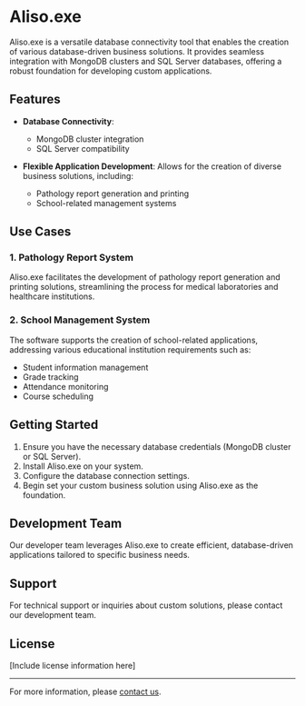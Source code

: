 # Aliso.exe

Aliso.exe is a versatile database connectivity tool that enables the creation of various database-driven business solutions. It provides seamless integration with MongoDB clusters and SQL Server databases, offering a robust foundation for developing custom applications.

## Features

- **Database Connectivity**: 
  - MongoDB cluster integration
  - SQL Server compatibility

- **Flexible Application Development**: Allows for the creation of diverse business solutions, including:
  - Pathology report generation and printing
  - School-related management systems

## Use Cases

### 1. Pathology Report System

Aliso.exe facilitates the development of pathology report generation and printing solutions, streamlining the process for medical laboratories and healthcare institutions.

### 2. School Management System

The software supports the creation of school-related applications, addressing various educational institution requirements such as:
- Student information management
- Grade tracking
- Attendance monitoring
- Course scheduling

## Getting Started

1. Ensure you have the necessary database credentials (MongoDB cluster or SQL Server).
2. Install Aliso.exe on your system.
3. Configure the database connection settings.
4. Begin set your custom business solution using Aliso.exe as the foundation.

## Development Team

Our developer team leverages Aliso.exe to create efficient, database-driven applications tailored to specific business needs.

## Support

For technical support or inquiries about custom solutions, please contact our development team.

## License

[Include license information here]

---

For more information, please [contact us](mailto:arifaliarifnadwi@gmail.com).

